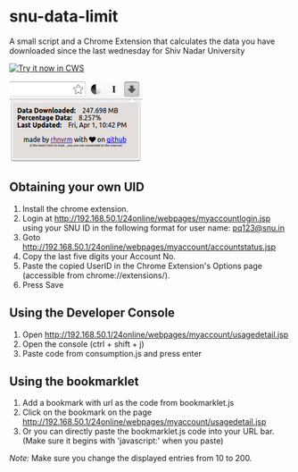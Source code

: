 # snu-data-limit
A small script and a Chrome Extension that calculates the data you have downloaded since the last wednesday for Shiv Nadar University

<a target="_blank" href="https://chrome.google.com/webstore/detail/snudatalimit/mfjinloagcpmfacpjnlabcflnkbajidd">![Try it now in CWS](https://raw.github.com/GoogleChrome/chrome-app-samples/master/tryitnowbutton.png "Click here to install this sample from the Chrome Web Store")</a>

![screens/sample.png](screens/sample.png)


## Obtaining your own UID
1. Install the chrome extension.
1. Login at http://192.168.50.1/24online/webpages/myaccountlogin.jsp using your SNU ID in the following format for user name: pq123@snu.in 
1. Goto http://192.168.50.1/24online/webpages/myaccount/accountstatus.jsp
1. Copy the last five digits your Account No.
1. Paste the copied UserID in the Chrome Extension's Options page (accessible from chrome://extensions/).
1. Press Save


## Using the Developer Console
1. Open http://192.168.50.1/24online/webpages/myaccount/usagedetail.jsp
2. Open the console (ctrl + shift + j)
3. Paste code from consumption.js and press enter



## Using the bookmarklet
1. Add a bookmark with url as the code from bookmarklet.js
2. Click on the bookmark on the page http://192.168.50.1/24online/webpages/myaccount/usagedetail.jsp
3. Or you can directly paste the bookmarklet.js code into your URL bar. (Make sure it begins with 'javascript:' when you paste)

*Note:* Make sure you change the displayed entries from 10 to 200.
